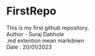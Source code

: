 # FirstRepo
This is my first github repository.
<br>
Author - Suraj Dabhole
<br>
.md extention mean markdown
<br>
Date : 20/01/2023

